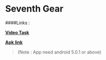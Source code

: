 # Seventh Gear

####Links :

**[Video Task](https://www.facebook.com/pknameer/videos/1312732138771939/)**

**[Apk link](https://drive.google.com/open?id=0B2DshznpGIQTb3pGdTdCMkhHRHM)**
>(Note : App need android 5.0.1 or above)
